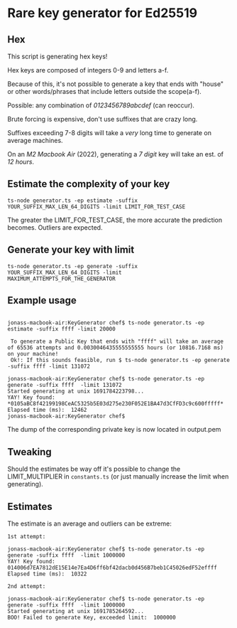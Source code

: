 # Rare key generator for Ed25519

## Hex
This script is generating hex keys! 

Hex keys are composed of integers 0-9 and letters a-f. 

Because of this, it's not possible to generate a key that ends with "house" or other words/phrases that include letters outside the scope(a-f).

Possible: any combination of *0123456789abcdef* (can reoccur).

Brute forcing is expensive, don't use suffixes that are crazy long. 

Suffixes exceeding 7-8 digits will take a *very* long time to generate on average machines.

On an *M2 Macbook Air* (2022), generating a *7 digit* key will take an est. of *12 hours*.

## Estimate the complexity of your key

```
ts-node generator.ts -ep estimate -suffix YOUR_SUFFIX_MAX_LEN_64_DIGITS -limit LIMIT_FOR_TEST_CASE

```
The greater the LIMIT_FOR_TEST_CASE, the more accurate the prediction becomes. Outliers are expected.

## Generate your key with limit

```
ts-node generator.ts -ep generate -suffix YOUR_SUFFIX_MAX_LEN_64_DIGITS -limit MAXIMUM_ATTEMPTS_FOR_THE_GENERATOR
```

## Example usage

```

jonass-macbook-air:KeyGenerator chef$ ts-node generator.ts -ep estimate -suffix ffff -limit 20000

 To generate a Public Key that ends with "ffff" will take an average of 65536 attempts and 0.0030046435555555555 hours (or 10816.7168 ms) on your machine! 
 Ok!: If this sounds feasible, run $ ts-node generator.ts -ep generate -suffix ffff -limit 131072 

jonass-macbook-air:KeyGenerator chef$ ts-node generator.ts -ep generate -suffix ffff  -limit 131072
Started generating at unix 1691784223798...
YAY! Key found:  *0105aBC8f42199198CeAC5325b5E03d275e230F052E1BA47d3CfFD3c9c600fffff*
Elapsed time (ms):  12462
jonass-macbook-air:KeyGenerator chef$ 

```
The dump of the corresponding private key is now located in output.pem

## Tweaking

Should the estimates be way off it's possible to change the LIMIT_MULTIPLIER in `constants.ts` (or just manually increase the limit when generating).

## Estimates

The estimate is an average and outliers can be extreme:

```
1st attempt:

jonass-macbook-air:KeyGenerator chef$ ts-node generator.ts -ep generate -suffix ffff  -limit 1000000
YAY! Key found:  014006d7EA7812dE15E14e7Ea4D6ff6bf42dacb0d456B7beb1C45026edF52effff
Elapsed time (ms):  10322

2nd attempt:

jonass-macbook-air:KeyGenerator chef$ ts-node generator.ts -ep generate -suffix ffff  -limit 1000000
Started generating at unix 1691785264592...
BOO! Failed to generate Key, exceeded limit:  1000000

```
